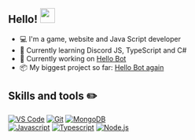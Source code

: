 ## Hello! <img src="https://raw.githubusercontent.com/MartinHeinz/MartinHeinz/master/wave.gif" width="30px">

- 💻 I'm a game, website and Java Script developer
- 🌱 Currently learning Discord JS, TypeScript and C#
- 💪 Currently working on [Hello Bot](https://github.com/Moosemoosetwutwu/HelloBot)
- 📦 My biggest project so far: [Hello Bot again](https://github.com/Moosemoosetwutwu/HelloBot)

## Skills and tools ✏️

[![VS Code](https://img.shields.io/badge/VS%20Code-007acc?style=for-the-badge&logo=visual-studio-code&logoColor=white)](https://code.visualstudio.com)
[![Git](https://img.shields.io/badge/Git-f05032?style=for-the-badge&logo=git&logoColor=white)](https://git-scm.com/)
[![MongoDB](https://img.shields.io/badge/MongoDB-47a248?style=for-the-badge&logo=mongodb&logoColor=white)](https://www.mongodb.com/)    
[![Javascript](https://img.shields.io/badge/Javascript-f7df1e?style=for-the-badge&logo=javascript&logoColor=white)](https://developer.mozilla.org/en-US/docs/Web/JavaScript)
[![Typescript](https://img.shields.io/badge/Typescript-007acc?style=for-the-badge&logo=typescript&logoColor=white)](https://www.typescriptlang.org/)
[![Node.js](https://img.shields.io/badge/Node.js-339933?style=for-the-badge&logo=node.js&logoColor=white)](https://nodejs.org/en/)

